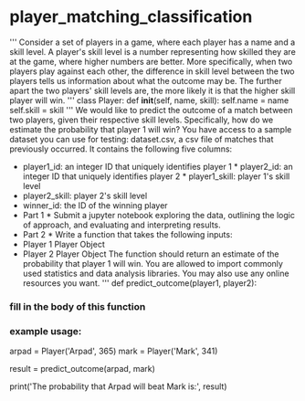 # player_matching_classification

'''
Consider a set of players in a game, where each player has a name and a skill level. A player's skill level is a number representing how skilled they are at the game, where higher numbers are better. More specifically, when two players play against each other, the difference in skill level between the two players tells us information about what the outcome may be. The further apart the two players' skill levels are, the more likely it is that the higher skill player will win.
'''
class Player:
def __init__(self, name, skill): self.name = name
self.skill = skill
'''
We would like to predict the outcome of a match between two players, given their respective skill levels. Specifically, how do we estimate the probability that player 1 will win?
You have access to a sample dataset you can use for testing: dataset.csv, a csv file of matches that previously occurred. It contains the following five columns:
* player1_id: an integer ID that uniquely identifies player 1 * player2_id: an integer ID that uniquely identifies player 2 * player1_skill: player 1's skill level
* player2_skill: player 2's skill level
* winner_id: the ID of the winning player
* Part 1 *
Submit a jupyter notebook exploring the data, outlining the logic of approach, and evaluating and interpreting results.
* Part 2 *
Write a function that takes the following inputs:
* Player 1 Player Object
* Player 2 Player Object
The function should return an estimate of the probability that player 1 will win.
You are allowed to import commonly used statistics and data analysis libraries. You may also use any online resources you want.
'''
def predict_outcome(player1, player2):
### fill in the body of this function
### example usage:
arpad = Player('Arpad', 365)
mark = Player('Mark', 341)

result = predict_outcome(arpad, mark)

print('The probability that Arpad will beat Mark is:', result)
